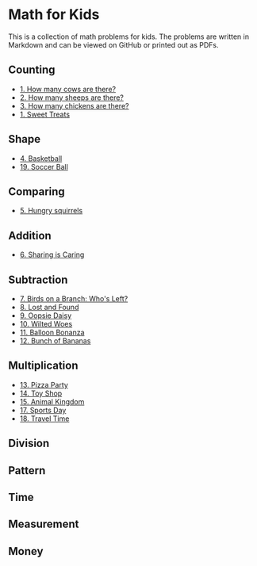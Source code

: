 # Math for Kids

This is a collection of math problems for kids. The problems are written in Markdown and can be viewed on GitHub or printed out as PDFs.

<!-- BEGIN MATH PROBLEMS -->


## Counting

* [1. How many cows are there?](problems/1)
* [2. How many sheeps are there?](problems/2)
* [3. How many chickens are there?](problems/3)
* [1. Sweet Treats](problems/16)

## Shape

* [4. Basketball](problems/4)
* [19. Soccer Ball](problems/19)

## Comparing

* [5. Hungry squirrels](problems/5)

## Addition

* [6. Sharing is Caring](problems/6)

## Subtraction

* [7. Birds on a Branch: Who's Left?](problems/7)
* [8. Lost and Found](problems/8)
* [9. Oopsie Daisy](problems/9)
* [10. Wilted Woes](problems/10)
* [11. Balloon Bonanza](problems/11)
* [12. Bunch of Bananas](problems/12)

## Multiplication

* [13. Pizza Party](problems/13)
* [14. Toy Shop](problems/14)
* [15. Animal Kingdom](problems/15)
* [17. Sports Day](problems/17)
* [18. Travel Time](problems/18)

## Division


## Pattern


## Time


## Measurement


## Money


<!-- END MATH PROBLEMS -->